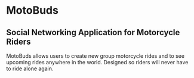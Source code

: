 # MotoBuds
## Social Networking Application for Motorcycle Riders
MotoBuds allows users to create new group motorcycle rides and to see upcoming rides anywhere in the world. Designed so riders will never have to ride alone again.